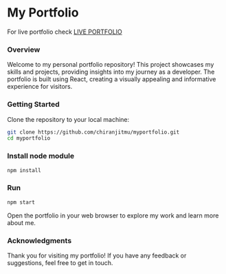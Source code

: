# My Portfolio

For live portfolio check [LIVE PORTFOLIO](https://chiranjitportfolio.netlify.app/)

### Overview

Welcome to my personal portfolio repository! This project showcases my skills and projects, providing insights into my journey as a developer. The portfolio is built using React, creating a visually appealing and informative experience for visitors.

### Getting Started

Clone the repository to your local machine:

```bash
git clone https://github.com/chiranjitmu/myportfolio.git
cd myportfolio
```

### Install node module

```bash
npm install
```

### Run

```bash
npm start
```

Open the portfolio in your web browser to explore my work and learn more about me.

### Acknowledgments

Thank you for visiting my portfolio! If you have any feedback or suggestions, feel free to get in touch.
